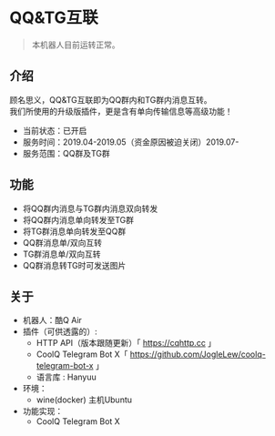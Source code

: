 # QQ&TG互联

> 本机器人目前运转正常。

## 介绍

顾名思义，QQ&TG互联即为QQ群内和TG群内消息互转。  
我们所使用的升级版插件，更是含有单向传输信息等高级功能！  
 - 当前状态：已开启
 - 服务时间：2019.04-2019.05（资金原因被迫关闭）2019.07-
 - 服务范围：QQ群及TG群
 
## 功能

 - 将QQ群内消息与TG群内消息双向转发
 - 将QQ群内消息单向转发至TG群
 - 将TG群消息单向转发至QQ群
 - QQ群消息单/双向互转
 - TG群消息单/双向互转
 - QQ群消息转TG时可发送图片
 
## 关于

 - 机器人：酷Q Air
 - 插件（可供透露的）: 
   - HTTP API（版本跟随更新）「 https://cqhttp.cc 」
   - CoolQ Telegram Bot X「 https://github.com/JogleLew/coolq-telegram-bot-x 」
   - 语言库 : Hanyuu
 - 环境：
   - wine(docker) 主机Ubuntu
 - 功能实现：
   - CoolQ Telegram Bot X